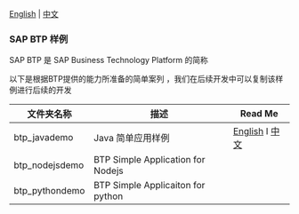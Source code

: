 [English](/README.md) | [中文](/README_ZH.md)

### SAP BTP 样例
SAP BTP 是 SAP Business Technology Platform 的简称

以下是根据BTP提供的能力所准备的简单案列 ，我们在后续开发中可以复制该样例进行后续的开发

 | 文件夹名称     | 描述                               | Read Me                                                                   |
 | -------------- | ---------------------------------- | ------------------------------------------------------------------------- |
 | btp_javademo   | Java 简单应用样例                  | [English](./btp_javademo/README.md) I [中文](./btp_javademo/README_ZH.md) |
 | btp_nodejsdemo | BTP Simple  Application for Nodejs |                                                                           |
 | btp_pythondemo | BTP Simple  Applicaiton for python |                                                                           |